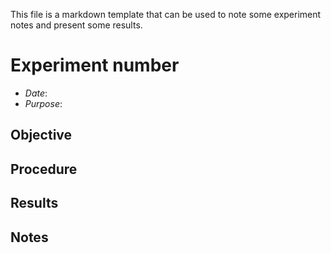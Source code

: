 This file is a markdown template that can be used to note some experiment notes and present some results.

# Experiment number <number>

- *Date*: <date>
- *Purpose*: <purpose>

## Objective

<objective>

## Procedure

<procedure>

## Results

<results>

## Notes
